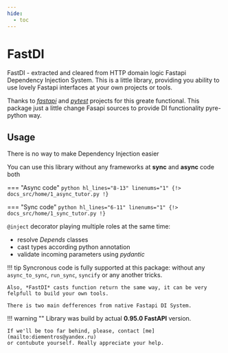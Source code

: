 ```yaml
---
hide:
  - toc
---
```


# FastDI

FastDI - extracted and cleared from HTTP domain logic Fastapi Dependency Injection System.
This is a little library, providing you ability to use lovely Fastapi interfaces at your own
projects or tools.

Thanks to [*fastapi*](https://fastapi.tiangolo.com/) and [*pytest*](https://docs.pytest.org/en/7.3.x/) projects for this
greate functional. This package just a little change Fasapi sources to provide DI functionality pyre-python way.

## Usage

There is no way to make Dependency Injection easier

You can use this library without any frameworks at **sync** and **async** code both

=== "Async code"
    ```python hl_lines="8-13" linenums="1"
    {!> docs_src/home/1_async_tutor.py !}
    ```

=== "Sync code"
    ```python hl_lines="6-11" linenums="1"
    {!> docs_src/home/1_sync_tutor.py !}
    ```

`@inject` decorator playing multiple roles at the same time:

* resolve *Depends* classes
* cast types according python annotation
* validate incoming parameters using *pydantic*

!!! tip
    Syncronous code is fully supported at this package: without any `async_to_sync`, `run_sync`, `syncify` or any another tricks.
    
    Also, *FastDI* casts function return the same way, it can be very felpfull to build your own tools.
    
    There is two main defferences from native Fastapi DI System.

!!! warning ""
    Library was build by actual **0.95.0 FastAPI** version.

    If we'll be too far behind, please, contact [me](mailto:diementros@yandex.ru)
    or contubute yourself. Really appreciate your help. 